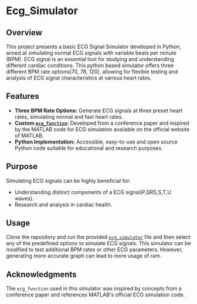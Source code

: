 # Ecg_Simulator

## Overview
This project presents a basic ECG Signal Simulator developed in Python, aimed at simulating normal ECG signals with variable beats per minute (BPM). ECG signal is an essential tool for studying and understanding different cardiac conditions. This python based simulator offers three different BPM rate options(70, 78, 120), allowing for flexible testing and analysis of ECG signal characteristics at various heart rates.

## Features
- **Three BPM Rate Options:** Generate ECG signals at three preset heart rates, simulating normal and fast heart rates.
- **Custom [`ecg_function`](./ecg_function.py):** Developed from a conference paper and inspired by the MATLAB code for ECG simulation available on the official website of MATLAB.
- **Python Implementation:** Accessible, easy-to-use and open source Python code suitable for educational and research purposes.

## Purpose
Simulating ECG signals can be highly beneficial for:
- Understanding distinct components of a ECG signal(P,QRS,S,T,U waves).
- Research and analysis in cardiac health.

## Usage
Clone the repository and run the provided [`ecg_simulator`](./ecg_simulator.py) file and then select any of the predefined options to simulate ECG signals. This simulator can be modified to test additional BPM rates or other ECG parameters. However, generating more accurate graph can lead to more usage of ram.

## Acknowledgments
The `ecg_function` used in this simulator was inspired by concepts from a conference paper and references MATLAB's official ECG simulation code.
